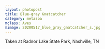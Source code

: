 ```yaml
---
layout: photopost
title: Blue-gray Gnatcatcher
category: metazoa
mclass: Aves
mimage: 20200517_blue_gray_gnatcatcher_s.jpg
---
```


Taken at Radnor Lake State Park, Nashville, TN

